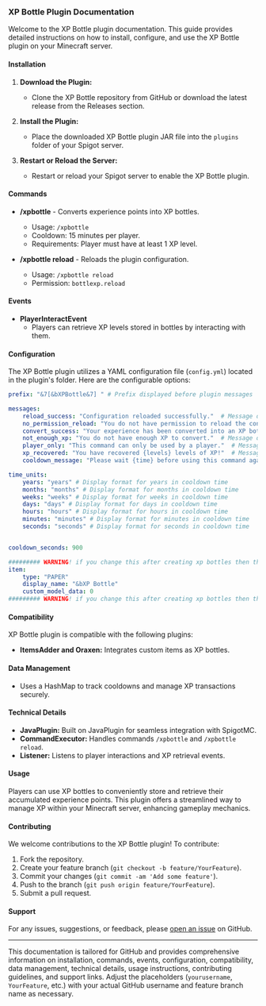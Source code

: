 ### XP Bottle Plugin Documentation

Welcome to the XP Bottle plugin documentation. This guide provides detailed instructions on how to install, configure, and use the XP Bottle plugin on your Minecraft server.

#### Installation

1. **Download the Plugin:**
   - Clone the XP Bottle repository from GitHub or download the latest release from the Releases section.

2. **Install the Plugin:**
   - Place the downloaded XP Bottle plugin JAR file into the `plugins` folder of your Spigot server.

3. **Restart or Reload the Server:**
   - Restart or reload your Spigot server to enable the XP Bottle plugin.

#### Commands

- **/xpbottle** - Converts experience points into XP bottles.
  - Usage: `/xpbottle`
  - Cooldown: 15 minutes per player.
  - Requirements: Player must have at least 1 XP level.

- **/xpbottle reload** - Reloads the plugin configuration.
  - Usage: `/xpbottle reload`
  - Permission: `bottlexp.reload`

#### Events

- **PlayerInteractEvent**
  - Players can retrieve XP levels stored in bottles by interacting with them.

#### Configuration

The XP Bottle plugin utilizes a YAML configuration file (`config.yml`) located in the plugin's folder. Here are the configurable options:

```yaml
prefix: "&7[&bXPBottle&7] " # Prefix displayed before plugin messages

messages:
    reload_success: "Configuration reloaded successfully."  # Message displayed when the configuration is successfully reloaded.
    no_permission_reload: "You do not have permission to reload the configuration."  # Message displayed when a user tries to reload the configuration without permission.
    convert_success: "Your experience has been converted into an XP bottle."  # Message displayed when a player successfully converts their experience into an XP bottle.
    not_enough_xp: "You do not have enough XP to convert."  # Message displayed when a player does not have enough XP to perform a conversion.
    player_only: "This command can only be used by a player."  # Message displayed when a non-player entity tries to use a command restricted to players.
    xp_recovered: "You have recovered {levels} levels of XP!"  # Message displayed when a player successfully recovers XP levels.
    cooldown_message: "Please wait {time} before using this command again."  # Message displayed when a player tries to use a command that is on cooldown.

time_units:
    years: "years" # Display format for years in cooldown time
    months: "months" # Display format for months in cooldown time
    weeks: "weeks" # Display format for weeks in cooldown time
    days: "days" # Display format for days in cooldown time
    hours: "hours" # Display format for hours in cooldown time
    minutes: "minutes" # Display format for minutes in cooldown time
    seconds: "seconds" # Display format for seconds in cooldown time


cooldown_seconds: 900

######### WARNING! if you change this after creating xp bottles then they will be deactivated #########
item:
    type: "PAPER"
    display_name: "&bXP Bottle"
    custom_model_data: 0
######### WARNING! if you change this after creating xp bottles then they will be deactivated #########
```

#### Compatibility

XP Bottle plugin is compatible with the following plugins:

- **ItemsAdder and Oraxen:** Integrates custom items as XP bottles.

#### Data Management

- Uses a HashMap to track cooldowns and manage XP transactions securely.

#### Technical Details

- **JavaPlugin:** Built on JavaPlugin for seamless integration with SpigotMC.
- **CommandExecutor:** Handles commands `/xpbottle` and `/xpbottle reload`.
- **Listener:** Listens to player interactions and XP retrieval events.

#### Usage

Players can use XP bottles to conveniently store and retrieve their accumulated experience points. This plugin offers a streamlined way to manage XP within your Minecraft server, enhancing gameplay mechanics.

#### Contributing

We welcome contributions to the XP Bottle plugin! To contribute:

1. Fork the repository.
2. Create your feature branch (`git checkout -b feature/YourFeature`).
3. Commit your changes (`git commit -am 'Add some feature'`).
4. Push to the branch (`git push origin feature/YourFeature`).
5. Submit a pull request.

#### Support

For any issues, suggestions, or feedback, please [open an issue](https://github.com/Neast1337/XpBottle/issues) on GitHub.

---

This documentation is tailored for GitHub and provides comprehensive information on installation, commands, events, configuration, compatibility, data management, technical details, usage instructions, contributing guidelines, and support links. Adjust the placeholders (`yourusername`, `YourFeature`, etc.) with your actual GitHub username and feature branch name as necessary.
